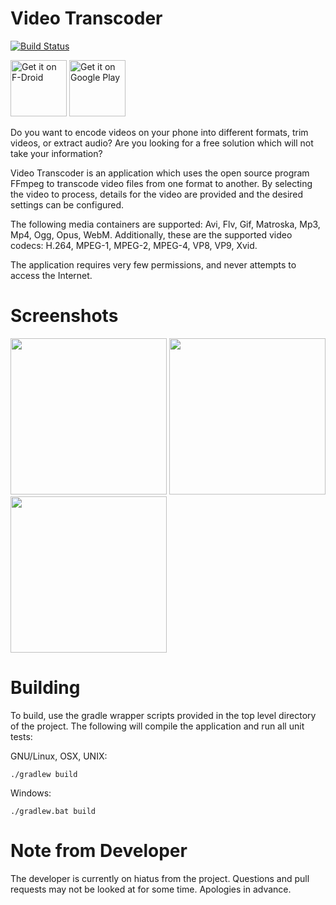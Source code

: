 # Video Transcoder
[![Build Status](https://travis-ci.org/brarcher/video-transcoder.svg?branch=master)](https://travis-ci.org/brarcher/video-transcoder)

<a href="https://f-droid.org/packages/protect.videoeditor/" target="_blank">
<img src="https://f-droid.org/badge/get-it-on.png" alt="Get it on F-Droid" height="90"/></a>
<a href="https://play.google.com/store/apps/details?id=protect.videoeditor" target="_blank">
<img src="https://play.google.com/intl/en_us/badges/images/generic/en-play-badge.png" alt="Get it on Google Play" height="90"/></a>

Do you want to encode videos on your phone into different formats, trim videos, or extract audio? Are you looking for a free solution which will not take your information?

Video Transcoder is an application which uses the open source program FFmpeg to transcode video files from one format to another. By selecting the video to process, details for the video are provided and the desired settings can be configured.

The following media containers are supported: Avi, Flv, Gif, Matroska, Mp3, Mp4, Ogg, Opus, WebM. Additionally, these are the supported video codecs: H.264, MPEG-1, MPEG-2, MPEG-4, VP8, VP9, Xvid.

The application requires very few permissions, and never attempts to access the Internet.

# Screenshots

[<img src="https://github.com/brarcher/video-transcoder/raw/master/metadata/en-US/images/phoneScreenshots/screenshot-01.png" width=250>](https://github.com/brarcher/video-transcoder/raw/master/metadata/en-US/images/phoneScreenshots/screenshot-01.png)
[<img src="https://github.com/brarcher/video-transcoder/raw/master/metadata/en-US/images/phoneScreenshots/screenshot-02.png" width=250>](https://github.com/brarcher/video-transcoder/raw/master/metadata/en-US/images/phoneScreenshots/screenshot-02.png)
[<img src="https://github.com/brarcher/video-transcoder/raw/master/metadata/en-US/images/phoneScreenshots/screenshot-03.png" width=250>](https://github.com/brarcher/video-transcoder/raw/master/metadata/en-US/images/phoneScreenshots/screenshot-03.png)

# Building

To build, use the gradle wrapper scripts provided in the top level directory of the project. The following will
compile the application and run all unit tests:

GNU/Linux, OSX, UNIX:
```
./gradlew build
```

Windows:
```
./gradlew.bat build
```

# Note from Developer
The developer is currently on hiatus from the project. Questions and pull requests may not be looked at for some time. Apologies in advance.
